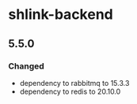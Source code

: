 # shlink-backend

## 5.5.0

### Changed

- dependency to rabbitmq to 15.3.3
- dependency to redis to 20.10.0
